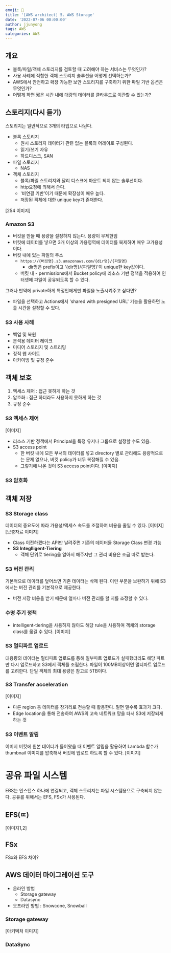 ```yaml
---
emoji: 🧢
title: '[AWS architect] 5. AWS Storage'
date: '2022-07-06 00:00:00'
author: jjunyong
tags: AWS
categories: AWS
---
```


## 개요
- 블록/파일/객체 스토리지를 검토할 때 고려해야 하는 서비스는 무엇인가?
- 사용 사례에 적합한 객체 스토리지 솔루션을 어떻게 선택하는가?
- AWS에서 안전하고 확장 가능한 보안 스토리지를 구축하기 위한 파일 기반 옵션은 무엇인가?
- 어떻게 하면 짧은 시간 내에 대량의 데이터를 클라우드로 이관할 수 있는가?


## 스토리지(다시 듣기)
스토리지는 일반적으로 3개의 타입으로 나뉜다.
- 블록 스토리지
  - 원시 스토리지 데이터가 관련 없는 블록의 어레이로 구성된다. 
  - 읽기/쓰기 자유 
  - 하드디스크, SAN
- 파일 스토리지
  - NAS
- 객체 스토리지
  - 블록/파일 스토리지와 달리 디스크에 마운트 되지 않는 솔루션이다. 
  - http요청에 의해서 쓴다. 
  - '비연결 기반'이기 때문에 확장성이 매우 높다.
  - 저장된 객체에 대한 unique key가 존재한다. 

[254 이미지]

### Amazon S3
- 버킷을 만들 때 용량을 설정하지 않는다. 용량이 무제한임
- 버킷에 데이터를 넣으면 3개 이상의 가용영역에 데이터를 복제하여 매우 고가용성이다. 
- 버킷 내에 있는 파일의 주소
  - `https://{버킷명}.s3.amazonaws.com/{dir명}/{파일명}`
    - dir명은 prefix이고 '{dir명}/{파일명}'이 unique한 key값이다.
  - 버킷 내 - permissions에서 Bucket policy에 리소스 기반 정책을 적용하여 인터넷에 파일이 공유되도록 할 수 있다. 

그러나 만약에 private하게 특정인에게만 파일을 노출시켜주고 싶다면?  
- 파일을 선택하고 Actions에서 'shared with presigned URL' 기능을 활용하면 노출 시간을 설정할 수 있다. 

### S3 사용 사례 
- 백업 및 복원
- 분석용 데이터 레이크
- 미디어 스토리지 및 스트리밍
- 정적 웹 사이트
- 아카이빙 및 규정 준수 

## 객체 보호 
1. 액세스 제어 : 접근 못하게 하는 것
2. 암호화 : 접근 하더라도 사용하지 못하게 하는 것
3. 규정 준수 

### S3 액세스 제어 
[이미지]
- 리소스 기반 정책에서 Principal을 특정 유저나 그룹으로 설정할 수도 있음.
- S3 access point 
  - 한 버킷 내에 모든 부서의 데이터를 넣고 directory 별로 관리해도 용량적으로는 문제 없으나, 버킷 policy가 너무 복잡해질 수 있음. 
  - 그렇기에 나온 것이 S3 access point이다. 
    [이미지]
  
### S3 암호화 


## 객체 저장

### S3 Storage class
데이터의 중요도에 따라 가용성/액세스 속도를 조절하여 비용을 줄일 수 있다.
[이미지]
[보충자료 이미지]
- Class 이전하겠다는 API만 날려주면 기존의 데이터들 Storage Class 변경 가능
- **S3 Integlligent-Tiering** 
  - 객체 단위로 tiering을 알아서 해주지만 그 관리 비용은 조금 따로 받는다. 

### S3 버전 관리 
기본적으로 데이터를 덮어쓰면 기존 데이터는 삭제 된다. 
이런 부분을 보완하기 위해 S3에서는 버전 관리를 기본적으로 제공한다. 
- 버전 저장 비용을 받기 때문에 얼마나 버전 관리를 할 지를 조정할 수 있다. 

### 수명 주기 정책
- intelligent-tiering을 사용하지 않아도 해당 rule을 사용하여 객체의 storage class를 옮길 수 있다.
[이미지]

### S3 멀티파트 업로드 
대용량의 데이터는 멀티파트 업로드를 통해 일부파트 업로드가 실패했더라도 해당 파트만 다시 업로드하고 S3에서 객체를 조립한다.
파일이 100MB이상이면 멀티파트 업로드를 고려한다. 단일 객체의 최대 용량은 참고로 5TB이다. 

### S3 Transfer acceleration
[이미지]
- 다른 region 등 데이터를 장거리로 전송할 때 활용한다. 멀면 멀수록 효과가 크다. 
- Edge location을 통해 전송하여 AWS의 고속 네트워크 망을 타서 S3에 저장되게 하는 것

### S3 이벤트 알림 
이미지 버킷에 원본 데이터가 들어왔을 때 이벤트 알림을 활용하여 Lambda 함수가 thumbnail 이미지를 압축해서 버킷에 업로드 하도록 할 수 있다. 
[이미지]



# 공유 파일 시스템
EBS는 인스턴스 하나에 연결되고, 객체 스토리지는 파일 시스템용으로 구축되지 않는다. 
공유를 위해서는 EFS, FSx가 사용된다.

## EFS(ㄸ)
[이미지1,2]


## FSx
FSx와 EFS 차이?

## AWS 데이터 마이그레이션 도구 
- 온라인 방법
  - Storage gateway
  - Datasync
- 오프라인 방법 : Snowcone, Snowball


### Storage gateway 
[아키텍처 이미지]

### DataSync

